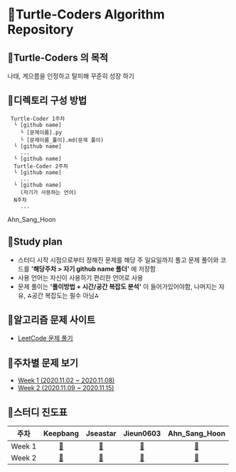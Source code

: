 # 🐢Turtle-Coders Algorithm Repository

## 🐢Turtle-Coders 의 목적

나태, 게으름을 인정하고 탈피해 꾸준히 성장 하기

## 🐢디렉토리 구성 방법

```
 Turtle-Coder 1주차
  └ [github name]
    └ [문제이름].py
    └ [문제이름_풀이].md(문제 풀이)
  └ [github name]
    ...
  └ [github name]
  Turtle-Coder 2주차
  └ [github name]
    ...
  └ [github name]
    (자기가 사용하는 언어)
  N주차
    ...
```

Ahn_Sang_Hoon

## 🐢Study plan

- 스터디 시작 시점으로부터 정해진 문제를 해당 주 일요일까지 풀고 문제 풀이와 코드를 **'해당주차 > 자기 github name 폴더'** 에 저장함
- 사용 언어는 자신이 사용하기 편리한 언어로 사용
- 문제 풀이는 **'풀이방법 + 시간/공간 복잡도 분석'** 이 들어가있어야함, 나머지는 자유, ⁂공간 복잡도는 필수 아님⁂

## 🐢알고리즘 문제 사이트

- [LeetCode 문제 풀기](https://leetcode.com/)

## 🐢주차별 문제 보기

- [Week 1 (2020.11.02 ~ 2020.11.08)](./Weekly/Week%201)
- [Week 2 (2020.11.09 ~ 2020.11.15)](./Weekly/Week%202)


## 🐢스터디 진도표

|        주차         |               Keepbang               |               Jseastar               |             Jieun0603             |          Ahn_Sang_Hoon          |
| :-----------------: | :----------------------------------: | :----------------------------------: | :-------------------------------: | :-----------------------------: |
| Week 1 | [:link:](./Weekly/week_1/keepbang) | [:link:](./Weekly/week_1/Jseastar) | [:link:](./Weekly/week_1/Jieun0603) | [:link:](./Weekly/week_1/Ahn_Sang_Hoon) |
| Week 2 | [:link:](./Weekly/week_2/Keepbang) | [:link:](./Weekly/week_2/Jseastar) | [:link:](./Weekly/week_2/Jieun0603) | [:link:](./Weekly/week_2/Ahn_Sang_Hoon) |

